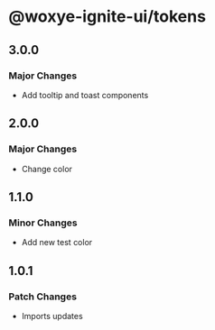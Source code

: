 # @woxye-ignite-ui/tokens

## 3.0.0

### Major Changes

- Add tooltip and toast components

## 2.0.0

### Major Changes

- Change color

## 1.1.0

### Minor Changes

- Add new test color

## 1.0.1

### Patch Changes

- Imports updates
